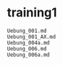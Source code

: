 # training1


```{toctree}
Uebung_001.md
Uebung_001_AX.md
Uebung_004a.md
Uebung_006.md
Uebung_006a.md
```

